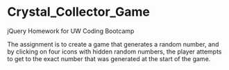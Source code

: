 # Crystal_Collector_Game
jQuery Homework for UW Coding Bootcamp

The assignment is to create a game that generates a random number, and by clicking on four icons with hidden random numbers, the player attempts to get to the exact number that was generated at the start of the game. 

